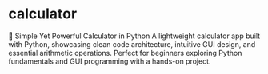 # calculator
🧮 Simple Yet Powerful Calculator in Python A lightweight calculator app built with Python, showcasing clean code architecture, intuitive GUI design, and essential arithmetic operations. Perfect for beginners exploring Python fundamentals and GUI programming with a hands-on project.
